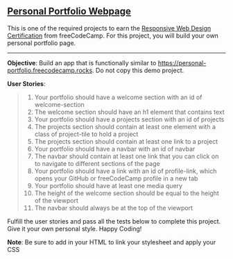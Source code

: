 ## [Personal Portfolio Webpage](https://www.freecodecamp.org/learn/2022/responsive-web-design/build-a-personal-portfolio-webpage-project/build-a-personal-portfolio-webpage)
This is one of the required projects to earn the [Responsive Web Design Certification](https://www.freecodecamp.org/learn/2022/responsive-web-design/) from freeCodeCamp.
For this project, you will build your own personal portfolio page.

---

**Objective**: Build an app that is functionally similar to https://personal-portfolio.freecodecamp.rocks. Do not copy this demo project.

**User Stories**:
> 1. Your portfolio should have a welcome section with an id of welcome-section
> 2. The welcome section should have an h1 element that contains text
> 3. Your portfolio should have a projects section with an id of projects
> 4. The projects section should contain at least one element with a class of project-tile to hold a project
> 5. The projects section should contain at least one link to a project
> 6. Your portfolio should have a navbar with an id of navbar
> 7. The navbar should contain at least one link that you can click on to navigate to different sections of the page
> 8. Your portfolio should have a link with an id of profile-link, which opens your GitHub or freeCodeCamp profile in a new tab
> 9. Your portfolio should have at least one media query
> 10. The height of the welcome section should be equal to the height of the viewport
> 11. The navbar should always be at the top of the viewport

Fulfill the user stories and pass all the tests below to complete this project. Give it your own personal style. Happy Coding!

**Note**: Be sure to add <link rel="stylesheet" href="styles.css"> in your HTML to link your stylesheet and apply your CSS

